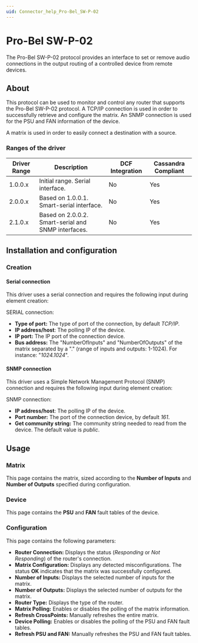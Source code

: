 ```yaml
---
uid: Connector_help_Pro-Bel_SW-P-02
---
```


# Pro-Bel SW-P-02

The Pro-Bel SW-P-02 protocol provides an interface to set or remove audio connections in the output routing of a controlled device from remote devices.

## About

This protocol can be used to monitor and control any router that supports the Pro-Bel SW-P-02 protocol. A TCP/IP connection is used in order to successfully retrieve and configure the matrix. An SNMP connection is used for the PSU and FAN information of the device.

A matrix is used in order to easily connect a destination with a source.

### Ranges of the driver

| **Driver Range** | **Description**                                     | **DCF Integration** | **Cassandra Compliant** |
|------------------|-----------------------------------------------------|---------------------|-------------------------|
| 1.0.0.x          | Initial range. Serial interface.                    | No                  | Yes                     |
| 2.0.0.x          | Based on 1.0.0.1. Smart-serial interface.           | No                  | Yes                     |
| 2.1.0.x          | Based on 2.0.0.2. Smart-serial and SNMP interfaces. | No                  | Yes                     |

## Installation and configuration

### Creation

#### Serial connection

This driver uses a serial connection and requires the following input during element creation:

SERIAL connection:

- **Type of port:** The type of port of the connection, by default *TCP/IP*.
- **IP address/host**: The polling IP of the device.
- **IP port:** The IP port of the connection device.
- **Bus address:** The "NumberOfInputs" and "NumberOfOutputs" of the matrix separated by a "." (range of inputs and outputs: 1-1024). For instance: "*1024.1024*".

#### SNMP connection

This driver uses a Simple Network Management Protocol (SNMP) connection and requires the following input during element creation:

SNMP connection:

- **IP address/host**: The polling IP of the device.
- **Port number:** The port of the connection device, by default *161*.
- **Get community string:** The community string needed to read from the device. The default value is *public*.

## Usage

### Matrix

This page contains the matrix, sized according to the **Number of Inputs** and **Number of Outputs** specified during configuration.

### Device

This page contains the **PSU** and **FAN** fault tables of the device.

### Configuration

This page contains the following parameters:

- **Router Connection:** Displays the status (*Responding* or *Not Responding*) of the router's connection.
- **Matrix Configuration:** Displays any detected misconfigurations. The status **OK** indicates that the matrix was successfully configured.
- **Number of Inputs:** Displays the selected number of inputs for the matrix.
- **Number of Outputs:** Displays the selected number of outputs for the matrix.
- **Router Type:** Displays the type of the router.
- **Matrix Polling:** Enables or disables the polling of the matrix information.
- **Refresh CrossPoints:** Manually refreshes the entire matrix.
- **Device Polling:** Enables or disables the polling of the PSU and FAN fault tables.
- **Refresh PSU and FAN:** Manually refreshes the PSU and FAN fault tables.
